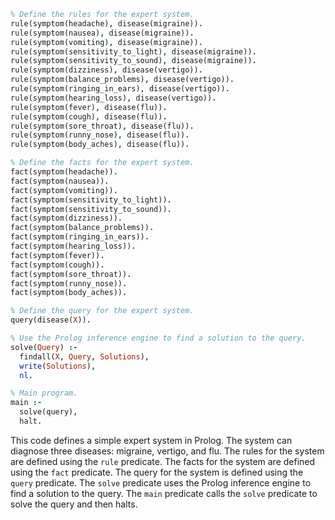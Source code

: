 ```prolog
% Define the rules for the expert system.
rule(symptom(headache), disease(migraine)).
rule(symptom(nausea), disease(migraine)).
rule(symptom(vomiting), disease(migraine)).
rule(symptom(sensitivity_to_light), disease(migraine)).
rule(symptom(sensitivity_to_sound), disease(migraine)).
rule(symptom(dizziness), disease(vertigo)).
rule(symptom(balance_problems), disease(vertigo)).
rule(symptom(ringing_in_ears), disease(vertigo)).
rule(symptom(hearing_loss), disease(vertigo)).
rule(symptom(fever), disease(flu)).
rule(symptom(cough), disease(flu)).
rule(symptom(sore_throat), disease(flu)).
rule(symptom(runny_nose), disease(flu)).
rule(symptom(body_aches), disease(flu)).

% Define the facts for the expert system.
fact(symptom(headache)).
fact(symptom(nausea)).
fact(symptom(vomiting)).
fact(symptom(sensitivity_to_light)).
fact(symptom(sensitivity_to_sound)).
fact(symptom(dizziness)).
fact(symptom(balance_problems)).
fact(symptom(ringing_in_ears)).
fact(symptom(hearing_loss)).
fact(symptom(fever)).
fact(symptom(cough)).
fact(symptom(sore_throat)).
fact(symptom(runny_nose)).
fact(symptom(body_aches)).

% Define the query for the expert system.
query(disease(X)).

% Use the Prolog inference engine to find a solution to the query.
solve(Query) :-
  findall(X, Query, Solutions),
  write(Solutions),
  nl.

% Main program.
main :-
  solve(query),
  halt.
```

This code defines a simple expert system in Prolog. The system can diagnose three diseases: migraine, vertigo, and flu. The rules for the system are defined using the `rule` predicate. The facts for the system are defined using the `fact` predicate. The query for the system is defined using the `query` predicate. The `solve` predicate uses the Prolog inference engine to find a solution to the query. The `main` predicate calls the `solve` predicate to solve the query and then halts.